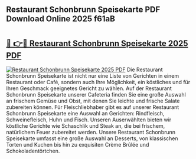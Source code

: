 ## Restaurant Schonbrunn Speisekarte PDF Download Online 2025 f61aB

# <h2><a href="http://gc7wdv.nevu.top/?p=Restaurant+Schonbrunn+Speisekarte">🔗 👉🔴 Restaurant Schonbrunn Speisekarte 2025 PDF</a></h2>

[![Restaurant Schonbrunn Speisekarte 2025 PDF](https://i.imgur.com/dBaPXMq.png)](http://gc7wdv.nevu.top/?p=Restaurant+Schonbrunn+Speisekarte)
Die Restaurant Schonbrunn Speisekarte ist nicht nur eine Liste von Gerichten in einem Restaurant oder Café, sondern auch Ihre Möglichkeit, ein köstliches und für Ihren Geschmack geeignetes Gericht zu wählen. Auf der Restaurant Schonbrunn Speisekarte unserer Cafeteria finden Sie eine große Auswahl an frischem Gemüse und Obst, mit denen Sie leichte und frische Salate zubereiten können. Für Fleischliebhaber gibt es auf unserer Restaurant Schonbrunn Speisekarte eine Auswahl an Gerichten: Rindfleisch, Schweinefleisch, Huhn und Fisch. Unseren Auserwählten bieten wir köstliche Gerichte wie Schaschlik und Steak an, die bei frischem, natürlichem Feuer zubereitet werden. Unsere Restaurant Schonbrunn Speisekarte umfasst eine große Auswahl an Desserts, von klassischen Torten und Kuchen bis hin zu exquisiten Crème Brûlée und Schokoladentörtchen.
